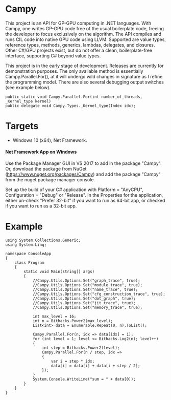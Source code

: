 # Campy

This project is an API for GP-GPU computing in .NET languages. With Campy, one writes GP-GPU code
free of the usual boilerplate code, freeing the developer to focus exclusively on the algorithm.
The API compiles and runs CIL code into native GPU code using LLVM. Supported are value types,
reference types, methods, generics, lambdas, delegates, and closures. Other C#/GPU projects exist,
but do not offer a clean, boilerplate-free interface, supporting C# beyond value types.

This project is in the early stage of development. Releases are currently for demonstration purposes.
The only available method is essentially Campy.Parallel.For(), at it will undergo wild changes in signature
as I refine the programming model. There are also several debugging output
switches (see example below).

~~~~
public static void Campy.Parallel.For(int number_of_threads, _Kernel_type kernel)
public delegate void Campy.Types._Kernel_type(Index idx);
~~~~

# Targets

* Windows 10 (x64), Net Framework.

#### Net Framework App on Windows

Use the Package Manager GUI in VS 2017 to add in the package "Campy". Or,
download the package from NuGet (https://www.nuget.org/packages/Campy) and
add the package "Campy" from the nuget package manager console.

Set up the build of your C# application with Platform = "AnyCPU", Configuration = "Debug" or "Release". In the Properties for the
application, either un-check "Prefer 32-bit" if you want to run as 64-bit app, or checked if you want to run as a 32-bit app.

# Example #

~~~~
using System.Collections.Generic;
using System.Linq;

namespace ConsoleApp
{
    class Program
    {
        static void Main(string[] args)
        {
            //Campy.Utils.Options.Set("graph_trace", true);
            //Campy.Utils.Options.Set("module_trace", true);
            //Campy.Utils.Options.Set("name_trace", true);
            //Campy.Utils.Options.Set("cfg_construction_trace", true);
            //Campy.Utils.Options.Set("dot_graph", true);
            //Campy.Utils.Options.Set("jit_trace", true);
            //Campy.Utils.Options.Set("memory_trace", true);

            int max_level = 16;
            int n = Bithacks.Power2(max_level);
            List<int> data = Enumerable.Repeat(0, n).ToList();

            Campy.Parallel.For(n, idx => data[idx] = 1);
            for (int level = 1; level <= Bithacks.Log2(n); level++)
            {
                int step = Bithacks.Power2(level);
                Campy.Parallel.For(n / step, idx =>
                {
                    var i = step * idx;
                    data[i] = data[i] + data[i + step / 2];
                });
            }
            System.Console.WriteLine("sum = " + data[0]);
        }
    }
}
~~~~
